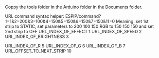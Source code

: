 
Coppy the tools folder in the Arduino folder in the Documents folder.


URL command syntax helper:
ESPIP/command?1=1&2=200&3=100&4=150&5=150&6=150&7=150&11=0
Meaning: set 1st strip to STATIC, set parameters to 200 100 150 RGB to 150 150 150 and set 2nd strip to OFF
URL_INDEX_OF_EFFECT             1
URL_INDEX_OF_SPEED              2
URL_INDEX_OF_BRIGHTNESS         3

URL_INDEX_OF_R                  5
URL_INDEX_OF_G                  6
URL_INDEX_OF_B                  7
URL_OFFSET_TO_NEXT_STRIP        10